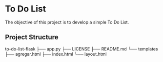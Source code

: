 # To Do List

The objective of this project is to develop a simple To Do List.

## **Project Structure**
to-do-list-flask
    ├── app.py
    ├── LICENSE
    ├── README.md
    └── templates
        ├── agregar.html
        ├── index.html
        └── layout.html

